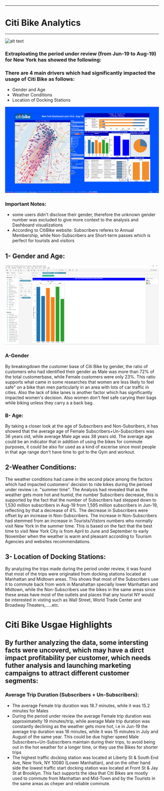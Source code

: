 
<hr>

# Citi Bike Analytics

<hr>


![alt text](https://cdn.vox-cdn.com/thumbor/9xMnoERlzWNChnmhlq3rsdnDfIQ=/0x0:2000x1333/1200x800/filters:focal(808x551:1128x871)/cdn.vox-cdn.com/uploads/chorus_image/image/64744160/170920_14_05_28_5DS_6462.0.jpg)

### Extraploating the period under review (from Jun-19 to Aug-19) for New York has showed the following:

### There are 4 main drivers which had significantly impacted the usage of Citi Bike as follows:

* Gender and Age
* Weather Conditions
* Location of Docking Stations


![snip1](Images/snip1.PNG)




### Important Notes: 
* some users didn't disclose their gender, therefore the unknown gender number was excluded to give more context to the analysis and Dashboard visualizations
* According to CitiBike website: Subscribers referes to Annual Membership, while Non-Subscribers are Short-term passes which is  perfect for tourists and visitors 




## 1- Gender and Age:

![snip2](Images/snip2.PNG)




### A-Gender

By breakingdown the customer base of Citi Bike by gender, the ratio of customers who had identified their gender as Male was more than 72% of the total customerbase, while Female customers were only 23%. This ratio supports what came in some researches that women are less likely to feel safe" on a bike than men particularly in an area with lots of car traffic in cities. Also the lack of bike lanes is another factor which has significantly impacted women's decision. Also women don't feel safe carying their bags while biking unless they carry a a back bag.

### B- Age:
   
By taking a closer look at the age of Subscribers and Non-Subsribers, it has showed that the average age of Female Subscribers+Un-Subscribers was 36 years old, while average Male age was 38 years old. The average age could be an indicator that in addition of using the bikes for commute purposes, it could be also for used as a kind of excerise since most people in that age range don't have time to got to the Gym and workout.


## 2-Weather Conditions:

The weather conditions had came in the second place among the factors which had impacted customers' decision to ride bikes during the perioed under review i.e. "summer time". The Analysis had revealed that as the weather gets more hot and humid, the number Subscribers decrease, this is supported by the fact that the number of Subscribers had stepped down to 1,530 million subscribers in Aug-19 from 1,595 million subscribers in Jun-19, reflecting by that a decrease of 4%.
The decrease in Subscribers were offset by an increase in Non-Subscribers. The increase in Non-Subscribers had stemmed from an increase in Tourists/Vistors numbers who normally visit New York in the summer time. This is based on the fact that the best time to visit New York City is from April to June and September to early November when the weather is warm and pleasant according to Tourism Agencies and websites recommendations.

## 3- Location of Docking Stations:

By analyzing the trips made during the period under review, it was found that most of the trips were originated from docking stations located at Manhattan and Midtown areas. This shows that most of the Subscribers use it to commute back from work in Manahattan specially lower Manhattan and Midtown, while the Non-Subscribers use the bikes in the same areas since these areas have most of the outlets and places that any tourist NY would be interested in visting such as Wall Street,  World Trade Center and Broadway Theaters,.....etc.




# Citi Bike Usgae Highlights

## By further analyzing the data, some intersting facts were uncoverd, which may have a dirct impact profitability per customer, which needs futher analysis and launching marketing campaigns to attract different customer segments:

### Average Trip Duration (Subscribers + Un-Subscribers):

* The average Female trip duration was 18.7 minutes, while it was 15.2 minutes for Males
* During the period under review the average Female trip duration was approximatelty 19 minutes/trip, while average Male trip duration was constantly declining as the weather gets more hot, i.e in Jun-19 the average trip duration was 16 minutes, while it was 15 minutes in July and August of the same year. This could be due higher speed Male Subscribers+Un-Subscribers maintain during their trips, to avoid being out in the hot weather for a longer time, or they use the Bikes for shorter trips
* The highest traffic docking station was located at Liberty St & South End Ave, New York, NY 10080 (Lower Manhattan), and on the other hand side the lowest traffic start docking station was located at Front St & Jay St at Brooklyn. This fact supports the idea that Citi Bikes are mostly used to commute from Manhattan and Mid-Town and by the Tourists in the same areas as cheper and reliable commute. 




